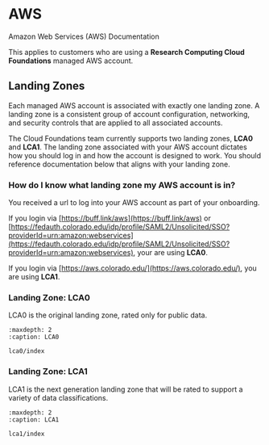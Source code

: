 # AWS

Amazon Web Services (AWS) Documentation

This applies to customers who are using a **Research Computing Cloud Foundations** managed AWS account.

## Landing Zones

Each managed AWS account is associated with exactly one landing zone. A landing zone is a consistent group of account configuration, networking, and security controls that are applied to all associated accounts.

The Cloud Foundations team currently supports two landing zones, **LCA0** and **LCA1**. The landing zone associated with your AWS account dictates how you should log in and how the account is designed to work. You should reference documentation below that aligns with your landing zone.

### How do I know what landing zone my AWS account is in?

You received a url to log into your AWS account as part of your onboarding.

If you login via [https://buff.link/aws](https://buff.link/aws) or [https://fedauth.colorado.edu/idp/profile/SAML2/Unsolicited/SSO?providerId=urn:amazon:webservices](https://fedauth.colorado.edu/idp/profile/SAML2/Unsolicited/SSO?providerId=urn:amazon:webservices), your are using **LCA0**.

If you login via [https://aws.colorado.edu/](https://aws.colorado.edu/), you are using **LCA1**.

### Landing Zone: LCA0

LCA0 is the original landing zone, rated only for public data.

```{toctree}
:maxdepth: 2
:caption: LCA0

lca0/index

```

### Landing Zone: LCA1

LCA1 is the next generation landing zone that will be rated to support a variety of data classifications.

```{toctree}
:maxdepth: 2
:caption: LCA1

lca1/index

```
